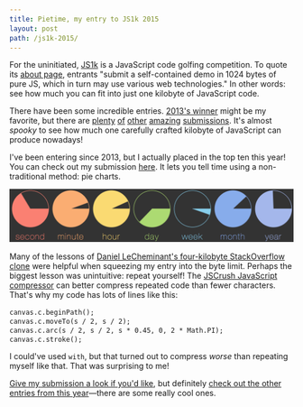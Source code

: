 ```yaml
---
title: Pietime, my entry to JS1k 2015
layout: post
path: /js1k-2015/
---
```


For the uninitiated, [JS1k](https://js1k.com/) is a JavaScript code golfing competition. To quote its [about page](http://js1k.com/about), entrants "submit a self-contained demo in 1024 bytes of pure JS, which in turn may use various web technologies." In other words: see how much you can fit into just one kilobyte of JavaScript code.

There have been some incredible entries. [2013's winner](https://js1k.com/2013-spring/demo/1555) might be my favorite, but there are [plenty](https://js1k.com/2013-spring/demo/1384) [of](https://js1k.com/2013-spring/demo/1384) [other](https://js1k.com/2013-spring/demo/1384) [amazing](https://js1k.com/2015-hypetrain/demo/2306) [submissions](https://js1k.com/2015-hypetrain/demo/2364). It's almost _spooky_ to see how much one carefully crafted kilobyte of JavaScript can produce nowadays!

I've been entering since 2013, but I actually placed in the top ten this year! You can check out my submission [here](https://js1k.com/2015-hypetrain/demo/2169). It lets you tell time using a non-traditional method: pie charts.

[![](/uploads/js1k-2015-entry.png)](https://js1k.com/2015-hypetrain/demo/2169)

Many of the lessons of [Daniel LeCheminant's four-kilobyte StackOverflow clone](http://danlec.com/blog/stackoverflow-in-4096-bytes) were helpful when squeezing my entry into the byte limit. Perhaps the biggest lesson was unintuitive: repeat yourself! The [JSCrush JavaScript compressor](https://github.com/gre/jscrush) can better compress repeated code than fewer characters. That's why my code has lots of lines like this:

    canvas.c.beginPath();
    canvas.c.moveTo(s / 2, s / 2);
    canvas.c.arc(s / 2, s / 2, s * 0.45, 0, 2 * Math.PI);
    canvas.c.stroke();

I could've used `with`, but that turned out to compress _worse_ than repeating myself like that. That was surprising to me!

[Give my submission a look if you'd like](https://js1k.com/2015-hypetrain/demo/2169), but definitely [check out the other entries from this year](https://js1k.com/2015-hypetrain/)—there are some really cool ones.
